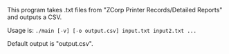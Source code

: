 This program takes .txt files from "ZCorp Printer Records/Detailed Reports" and outputs a CSV.

Usage is:
`./main [-v] [-o output.csv] input.txt input2.txt ...`

Default output is "output.csv".
